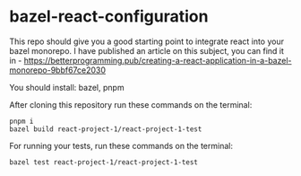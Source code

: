# bazel-react-configuration
This repo should give you a good starting point to integrate react into your bazel monorepo.
I have published an article on this subject, you can find it in - https://betterprogramming.pub/creating-a-react-application-in-a-bazel-monorepo-9bbf67ce2030

You should install: bazel, pnpm

After cloning this repository run these commands on the terminal:
```
pnpm i
bazel build react-project-1/react-project-1-test
```

For running your tests, run these commands on the terminal:
```
bazel test react-project-1/react-project-1-test
```
